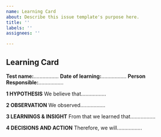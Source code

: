 ```yaml
---
name: Learning Card
about: Describe this issue template's purpose here.
title: ''
labels: ''
assignees: ''

---
```


## Learning Card
**Test name:**.................
**Date of learning:**.................
**Person Responsible:**.................

**1 HYPOTHESIS**
We believe that.................


**2 OBSERVATION**
We observed.................


**3 LEARNINGS & INSIGHT**
From that we learned that.................


**4 DECISIONS AND ACTION**
Therefore, we will.................
